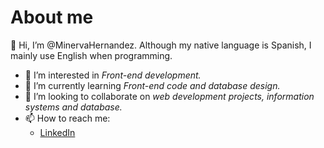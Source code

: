 # About me
👋 Hi, I’m @MinervaHernandez.
Although my native language is Spanish, I mainly use English when programming.

- 👀 I’m interested in *Front-end development.*
- 🌱 I’m currently learning *Front-end code and database design.* 
- 💞️ I’m looking to collaborate on *web development projects, information systems and database.*
- 📫 How to reach me:
  * [LinkedIn](https://www.linkedin.com/in/minerva-hern%C3%A1ndez-362176267/)

<!---
MinervaHernandez/MinervaHernandez is a ✨ special ✨ repository because its `README.md` (this file) appears on your GitHub profile.
You can click the Preview link to take a look at your changes.
--->
